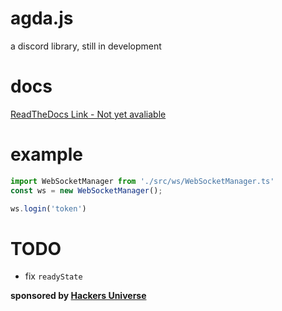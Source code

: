 # agda.js
a discord library, still in development

# docs
[ReadTheDocs Link - Not yet avaliable](https://www.404.com)

# example
```js
import WebSocketManager from './src/ws/WebSocketManager.ts'
const ws = new WebSocketManager();

ws.login('token')
```

# TODO
- fix `readyState`

**sponsored by [Hackers Universe](https://discord.gg/DTBzVHqAQh)**
